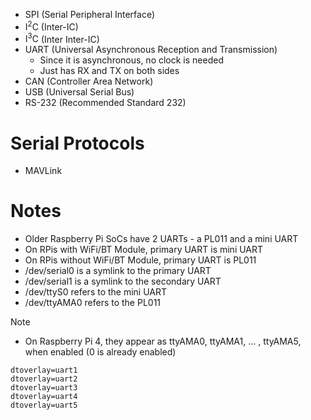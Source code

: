 - $\text{SPI}$ (Serial Peripheral Interface)
- $\text{I}^2\text{C}$ (Inter-IC)
- $\text{I}^3\text{C}$ (Inter Inter-IC)
- $\text{UART}$ (Universal Asynchronous Reception and Transmission)
	- Since it is asynchronous, no clock is needed
	- Just has RX and TX on both sides
- $\text{CAN}$ (Controller Area Network)
- $\text{USB}$ (Universal Serial Bus)
- $\text{RS-232}$ (Recommended Standard 232)

# Serial Protocols
- MAVLink

# Notes
- Older Raspberry Pi SoCs have 2 UARTs - a PL011 and a mini UART
- On RPis with WiFi/BT Module, primary UART is mini UART
- On RPis without WiFi/BT Module, primary UART is PL011
- /dev/serial0 is a symlink to the primary UART
- /dev/serial1 is a symlink to the secondary UART
- /dev/ttyS0 refers to the mini UART
- /dev/ttyAMA0 refers to the PL011

> [!NOTE]
> - On Raspberry Pi 4, they appear as ttyAMA0, ttyAMA1, ... , ttyAMA5, when enabled (0 is already enabled)
> ```
> dtoverlay=uart1
> dtoverlay=uart2
> dtoverlay=uart3
> dtoverlay=uart4
> dtoverlay=uart5
> ```